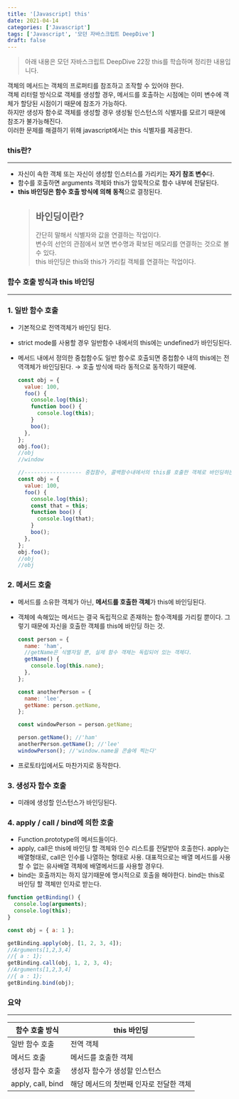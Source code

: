 ```yaml
---
title: '[Javascript] this'
date: 2021-04-14
categories: ['Javascript']
tags: ['Javascript', '모던 자바스크립트 DeepDive']
draft: false
---
```




> 아래 내용은 모던 자바스크립트 DeepDive 22장 this를 학습하며 정리한 내용입니다.

<!--more-->

객체의 메서드는 객체의 프로퍼티를 참조하고 조작할 수 있어야 한다.<br>
객체 리터럴 방식으로 객체를 생성할 경우, 메서드를 호출하는 시점에는 이미 변수에 객체가 할당된 시점이기 때문에 참조가 가능하다.<br>
하지만 생성자 함수로 객체를 생성할 경우 생성될 인스턴스의 식별자를 모르기 때문에 참조가 불가능해진다.<br>
이러한 문제를 해결하기 위해 javascript에서는 this 식별자를 제공한다.

### this란?

---

- 자신이 속한 객체 또는 자신이 생성할 인스터스를 가리키는 **자기 참조 변수**다.
- 함수를 호출하면 arguments 객체와 this가 암묵적으로 함수 내부에 전달된다.
- **this 바인딩은 함수 호출 방식에 의해 동적**으로 결정된다.
  > ## 바인딩이란?
  >
  > 간단히 말해서 식별자와 값을 연결하는 작업이다.<br>
  > 변수의 선언의 관점에서 보면 변수명과 확보된 메모리를 연결하는 것으로 볼 수 있다.<br>
  > this 바인딩은 this와 this가 가리킬 객체를 연결하는 작업이다.

### 함수 호출 방식과 this 바인딩

---

### 1. 일반 함수 호출

- 기본적으로 전역객체가 바인딩 된다.
- strict mode를 사용할 경우 일반함수 내에서의 this에는 undefined가 바인딩된다.
- 메서드 내에서 정의한 중첩함수도 일반 함수로 호출되면 중첩함수 내의 this에는 전역객체가 바인딩된다.
  → 호출 방식에 따라 동적으로 동작하기 때문에.

  ```jsx
  const obj = {
    value: 100,
    foo() {
      console.log(this);
      function boo() {
        console.log(this);
      }
      boo();
    },
  };
  obj.foo();
  //obj
  //window

  //------------------ 중첩함수, 콜백함수내에서의 this를 호출한 객체로 바인딩하는 방법
  const obj = {
    value: 100,
    foo() {
      console.log(this);
      const that = this;
      function boo() {
        console.log(that);
      }
      boo();
    },
  };
  obj.foo();
  //obj
  //obj
  ```

### 2. 메서드 호출

- 메서드를 소유한 객체가 아닌, **메서드를 호출한 객체**가 this에 바인딩된다.
- 객체에 속해있는 메서드는 결국 독립적으로 존재하는 함수객체를 가리킬 뿐이다. 그렇기 때문에 자신을 호출한 객체를 this에 바인딩 하는 것.

  ```jsx
  const person = {
    name: 'ham',
    //getName은 식별자일 뿐, 실제 함수 객체는 독립되어 있는 객체다.
    getName() {
      console.log(this.name);
    },
  };

  const anotherPerson = {
    name: 'lee',
    getName: person.getName,
  };

  const windowPerson = person.getName;

  person.getName(); //'ham'
  anotherPerson.getName(); //'lee'
  windowPerson(); //'window.name을 콘솔에 찍는다'
  ```

- 프로토타입에서도 마찬가지로 동작한다.

### 3. 생성자 함수 호출

- 미래에 생성할 인스턴스가 바인딩된다.

### 4. apply / call / bind에 의한 호출

- Function.prototype의 메서드들이다.
- apply, call은 this에 바인딩 할 객체와 인수 리스트를 전달받아 호출한다.
  apply는 배열형태로, call은 인수를 나열하는 형태로 사용.
  대표적으로는 배열 메서드를 사용할 수 없는 유사배열 객체에 배열메서드를 사용할 경우다.
- bind는 호출까지는 하지 않기때문에 명시적으로 호출을 해야한다.
  bind는 this로 바인딩 할 객체만 인자로 받는다.

```jsx
function getBinding() {
  console.log(arguments);
  console.log(this);
}

const obj = { a: 1 };

getBinding.apply(obj, [1, 2, 3, 4]);
//Arguments[1,2,3,4]
//{ a : 1};
getBinding.call(obj, 1, 2, 3, 4);
//Arguments[1,2,3,4]
//{ a : 1};
getBinding.bind(obj);
```

### 요약

---

| 함수 호출 방식    | this 바인딩                             |
| ----------------- | --------------------------------------- |
| 일반 함수 호출    | 전역 객체                               |
| 메서드 호출       | 메서드를 호출한 객체                    |
| 생성자 함수 호출  | 생성자 함수가 생성할 인스턴스           |
| apply, call, bind | 해당 메서드의 첫번째 인자로 전달한 객체 |

